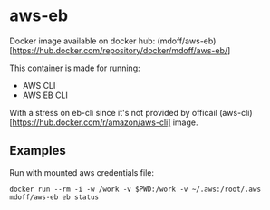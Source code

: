 # aws-eb


Docker image available on docker hub: (mdoff/aws-eb)[https://hub.docker.com/repository/docker/mdoff/aws-eb/]

This container is made for running:

  - AWS CLI
  - AWS EB CLI

With a stress on eb-cli since it's not provided by officail (aws-cli)[https://hub.docker.com/r/amazon/aws-cli] image.

## Examples

Run with mounted aws credentials file:

```
docker run --rm -i -w /work -v $PWD:/work -v ~/.aws:/root/.aws mdoff/aws-eb eb status
```

